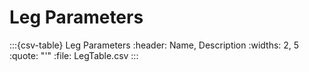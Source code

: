 # Leg Parameters


:::{csv-table} Leg Parameters
:header: Name, Description
:widths: 2, 5
:quote: "'"
:file: LegTable.csv
:::